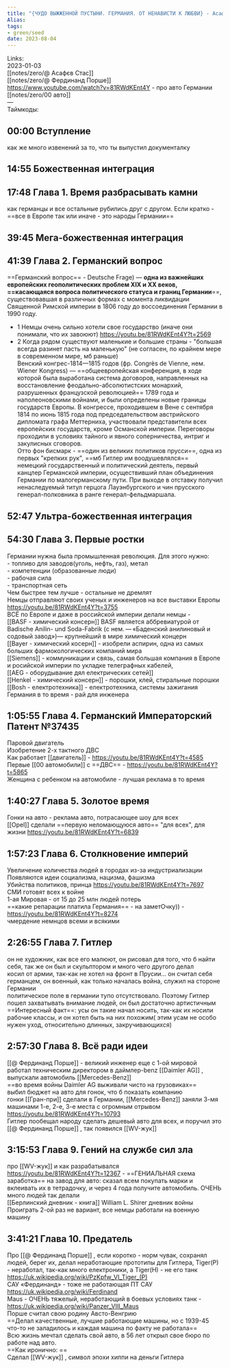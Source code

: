 ```yaml
---
title: "{ЧУДО ВЫЖЖЕННОЙ ПУСТЫНИ. ГЕРМАНИЯ. ОТ НЕНАВИСТИ К ЛЮБВИ} - Асафьев"
Alias: 
tags:
- green/seed
date: 2023-08-04
---
```

Links:  
2023-01-03  
[[notes/zero/@ Асафєв Стас]]  
[[notes/zero/@ Фердинанд Порше]]  
https://www.youtube.com/watch?v=81RWdKEnt4Y - про авто Германии  
[[notes/zero/00 авто]]  
—  
Таймкоды:
## 00:00 Вступление
как же много извенений за то, что ты выпустил документалку
## 14:55 Божественная интеграция 
## 17:48 Глава 1. Время разбрасывать камни
как германцы и все остальные рубились друг с другом. Если кратко - ==все в Европе так или иначе - это народы Германии==
## 39:45 Мега-божественная интеграция 
## 41:39 Глава 2. Германский вопрос
==Германский вопрос== - Deutsche Frage) — **одна из важнейших европейских геополитических проблем XIX и XX веков, ==касающаяся вопроса политического статуса и границ Германии**==, существовавшая в различных формах с момента ликвидации Священной Римской империи в 1806 году до воссоединения Германии в 1990 году.
- 1 Немцы очень сильно хотели свое государство (иначе они понимали, что их завоюют) https://youtu.be/81RWdKEnt4Y?t=2569
- 2 Когда рядом существуют маленькие и большие страны - "большая всегда разинет пасть на маленькую" (не согласен, по крайнем мере в современном мире, мб раньше)  
	Венский конгрес-1814—1815 годов (фр. Congrès de Vienne, нем. Wiener Kongress) — ==общеевропейская конференция, в ходе которой была выработана система договоров, направленных на восстановление феодально-абсолютистских монархий, разрушенных французской революцией== 1789 года и наполеоновскими войнами, и были определены новые границы государств Европы. В конгрессе, проходившем в Вене с сентября 1814 по июнь 1815 года под председательством австрийского дипломата графа Меттерниха, участвовали представители всех европейских государств, кроме Османской империи. Переговоры проходили в условиях тайного и явного соперничества, интриг и закулисных сговоров.  
Отто фон бисмарк - ==один из великих политиков прусси==, одна из первых "крепких рук", ==мб Гитлер им воодушевлялся==  
	 немецкий государственный и политический деятель, первый канцлер Германской империи, осуществивший план объединения Германии по малогерманскому пути. При выходе в отставку получил ненаследуемый титул герцога Лауэнбургского и чин прусского генерал-полковника в ранге генерал-фельдмаршала.
## 52:47 Ультра-божественная интеграция
## 54:30 Глава 3. Первые ростки
Германии нужна была промышленная революция. Для этого нужно:  
	- топливо для заводов(уголь, нефть, газ), метал  
	- компетенции (образованные люди)  
	- рабочая сила  
	- транспортная сеть  
Чем быстрее тем лучше - остальные не дремлят  
Немцы отправляют своих ученых и инженеров на все выставки Европы https://youtu.be/81RWdKEnt4Y?t=3755  
ВСЁ по Европе и даже в российской империи делали немцы -  
	[[BASF - химический консерн]] BASF является аббревиатурой от Badische Anilin- und Soda-Fabrik (с нем. — «Баденский анилиновый и содовый завод»)— крупнейший в мире химический концерн  
	[[Bayer - химический косерн]] - изобрели аспирин, одна из самых больших фармокологических компаний мира  
	[[Siemens]] - коммуникации и связь, самая большая компания в Европе и росийской империи по укладке телеграфных кабелей,  
	[[AEG - оборудывание дял електрических сетей]]  
	[[Henkel - химический консерн]] - порошки, клей, стиральные порошки  
	[[Bosh - електротехника]] - електротехника, системы зажигания  
Германия в то время - рай для инженера
## 1:05:55 Глава 4. Германский Императорский Патент №37435
Паровой двигатель  
Изобретение 2-х тактного ДВС  
Как работает [[двигатель]] - https://youtu.be/81RWdKEnt4Y?t=4585  
Первые [[00 автомобили]] с ==ДВС== - https://youtu.be/81RWdKEnt4Y?t=5865  
Женщина с ребенком на автомобиле - лучшая реклама в то время
## 1:40:27 Глава 5. Золотое время
Гонки на авто - реклама авто, потрасающее шоу для всех  
[[Opel]] сделали ==первую неломающуюся авто== "для всех", для жизни https://youtu.be/81RWdKEnt4Y?t=6839
## 1:57:23 Глава 6. Столкновение империй
Увеличение количества людей в городах из-за индустриализации  
Появляются идеи социализма, нацизма, фашизма  
Убийства политиков, принца https://youtu.be/81RWdKEnt4Y?t=7697  
СМИ готовят всех к войне  
1-ая Мировая - от 15 до 25 млн людей потерь  
==какие репарации платила Германия== - на заметОчку)) - https://youtu.be/81RWdKEnt4Y?t=8274  
чмердение немнцов всеми и всякими
## 2:26:55 Глава 7. Гитлер
он не художник, как все его малюют, он рисовал для того, что б найти себя, так же он был и скульптором и много чего другого делал  
косил от армии, так-как не хотел на фронт в Прусии... он считал себя германцем, он военный, как только началась война, служил на стороне Германии  
политическое поле в германии тупо отсутствовало. Поэтому Гитлер пошел захватывать внимание людей, он был достаточно артистичным  
==Интересный факт==: усы он такие начал носить, так-как их носили рабочие классы, и он хотел быть на них похожим( этим усам не особо нужен уход, относительно длинных, закручивающихся)
## 2:57:30 Глава 8. Всё ради идеи
[[@ Фердинанд Порше]] - великий инженер еще с 1-ой мировой  
работал техническим директором в даймлер-benz [[Daimler AG]] , выпускали автомобиль [[Mercedes-Benz]]  
==во время войны Daimler AG выживали чисто на грузовиках==  
выбил бюджет на авто для гонок, что б показать компанию  
гонки [[Гран-при]] сделали в Германии, [[Mercedes-Benz]] заняли 3-мя машинами 1-е, 2-е, 3-е места с огромным отрывом https://youtu.be/81RWdKEnt4Y?t=10793  
Гитлер пообещал народу сделать дешевый авто для всех, и поручил это [[@ Фердинанд Порше]] , так появился [[WV-жук]] 
## 3:15:53 Глава 9. Гений на службе сил зла
про [[WV-жук]] и как разрабатывался  
https://youtu.be/81RWdKEnt4Y?t=12367 - ==ГЕНИАЛЬНАЯ схема заработка== на завод для авто: сказал всем покупать марки и вклеивать их в тетрадочку, и через 4 года получите автомобиль. ОЧЕНЬ много людей так делали  
[[Берлинский дневник - книга]] William L. Shirer дневник войны  
Проиграть 2-ой раз не вариант, все немцы работали на военную машину
## 3:41:21 Глава 10. Предатель
Про [[@ Фердинанд Порше]] , если коротко - норм чувак, сохранял людей, берег их, делал неработающие прототипы для Гитлера, Tiger(P) - неработал, так-как много електроники, а Tiger(H) - не его танк https://uk.wikipedia.org/wiki/PzKpfw_VI_Tiger_(P)  
САУ «Фердинанд» - тоже не работающая ПТ САУ https://uk.wikipedia.org/wiki/Ferdinand  
Maus - ОЧЕНЬ тяжелый, неработающий в боевых условиях танк - https://uk.wikipedia.org/wiki/Panzer_VIII_Maus  
Порше cчитал свою родину Австо-Венгрию  
==Делал качественные, лучшие работающие машины, но с 1939-45 что-то не заладилось и каждая машина по факту не работала==  
Всю жизнь мечтал сделать свой авто, в 56 лет открыл свое бюро по работе над авто.  
==Как иронично: ==  
Сделал [[WV-жук]] , символ эпохи хиппи на деньги Гитлера
